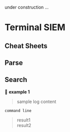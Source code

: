 under construction ...

# **Terminal SIEM**

## **Cheat Sheets**

## Parse

## Search
:pushpin: **example 1**

> sample log content
``` 
command line
```
> result1\
> result2


